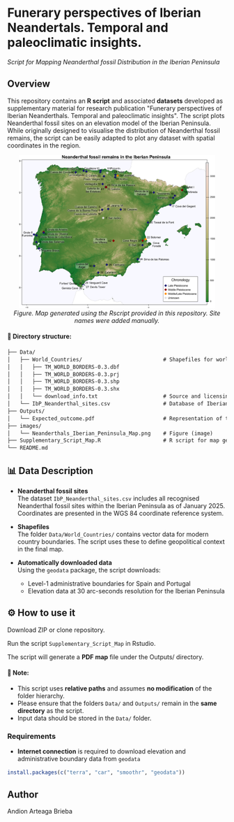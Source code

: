 # Funerary perspectives of Iberian Neandertals. Temporal and paleoclimatic insights.
*Script for Mapping Neanderthal fossil Distribution in the Iberian Peninsula*

## Overview

This repository contains an **R script** and associated **datasets** developed as supplementary material for research publication "Funerary perspectives of Iberian Neanderthals. Temporal and paleoclimatic insights". The script plots Neanderthal fossil sites on an elevation model of the Iberian Peninsula. While originally designed to visualise the distribution of Neanderthal fossil remains, the script can be easily adapted to plot any dataset with spatial coordinates in the region.

<p align="center">
  <img src="https://github.com/AndionArteaga/Iberian-Neanderthal-fossils-map/blob/main/images/Neanderthals_Iberian_Peninsula_Map.png" alt="Neanderthals_Iberian_Peninsula_Map" width="450" height="350"/><br>
  <em>Figure. Map generated using the Rscript provided in this repository. Site names were added manually.</em>
</p>

#### 📁 Directory structure:

```markdown
├── Data/
│   ├── World_Countries/                          # Shapefiles for world political boundaries
│   │   ├── TM_WORLD_BORDERS-0.3.dbf
│   │   ├── TM_WORLD_BORDERS-0.3.prj
│   │   ├── TM_WORLD_BORDERS-0.3.shp
│   │   ├── TM_WORLD_BORDERS-0.3.shx
│   │   └── download_info.txt                     # Source and licensing info
│   └── IbP_Neanderthal_sites.csv                 # Database of Iberian Neanderthal fossil sites
├── Outputs/
│   └── Expected_outcome.pdf                      # Representation of the expected result (pdf)
├── images/
│   └── Neanderthals_Iberian_Peninsula_Map.png    # Figure (image)
├── Supplementary_Script_Map.R                    # R script for map generation
└── README.md
```


## 📊 Data Description

- **Neanderthal fossil sites**  
  The dataset `IbP_Neanderthal_sites.csv` includes all recognised Neanderthal fossil sites within the Iberian Peninsula as of January 2025.
  Coordinates are presented in the WGS 84 coordinate reference system.

- **Shapefiles**  
  The folder `Data/World_Countries/` contains vector data for modern country boundaries. The script uses these to define geopolitical context in the final map.

- **Automatically downloaded data**  
  Using the `geodata` package, the script downloads:
  - Level-1 administrative boundaries for Spain and Portugal  
  - Elevation data at 30 arc-seconds resolution for the Iberian Peninsula


## ⚙️ How to use it

Download ZIP or clone repository. 

Run the script `Supplementary_Script_Map` in Rstudio. 

The script will generate a **PDF map** file under the Outputs/ directory.

#### 📌 Note:
- This script uses **relative paths** and assumes **no modification** of the folder hierarchy.  
- Please ensure that the folders `Data/` and `Outputs/` remain in the **same directory** as the script.  
- Input data should be stored in the `Data/` folder.

### Requirements
- **Internet connection** is required to download elevation and administrative boundary data from `geodata`
```R
install.packages(c("terra", "car", "smoothr", "geodata"))
```

## Author
Andion Arteaga Brieba

